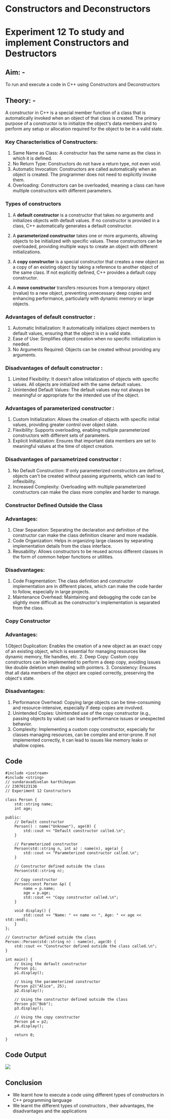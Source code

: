 # Constructors and Deconstructors 

# Experiment 12 To study and implement Constructors and Destructors

## Aim: -
To run and execute a code in C++ using Constructors and Deconstructors

## Theory: - 
A constructor in C++ is a special member function of a class that is automatically invoked when an object of that class is created.
The primary purpose of a constructor is to initialize the object's data members and to perform any setup or allocation required for the object to be in a valid state.

### Key Characteristics of Constructors:
1. Same Name as Class: A constructor has the same name as the class in which it is defined.
2. No Return Type: Constructors do not have a return type, not even void.
3. Automatic Invocation: Constructors are called automatically when an object is created. The programmer does not need to explicitly invoke them.
4. Overloading: Constructors can be overloaded, meaning a class can have multiple constructors with different parameters.


### Types of constructors 

1. A __default constructor__ is a constructor that takes no arguments and initializes objects with default values. If no constructor is provided in a class, C++ automatically generates a default constructor.

2. A __parameterized constructor__ takes one or more arguments, allowing objects to be initialized with specific values. These constructors can be overloaded, providing multiple ways to create an object with different initializations.

3. A __copy constructor__ is a special constructor that creates a new object as a copy of an existing object by taking a reference to another object of the same class. If not explicitly defined, C++ provides a default copy constructor.

4. A __move constructor__ transfers resources from a temporary object (rvalue) to a new object, preventing unnecessary deep copies and enhancing performance, particularly with dynamic memory or large objects.

### Advantages of default constructor :
1. Automatic Initialization: It automatically initializes object members to default values, ensuring that the object is in a valid state.
2. Ease of Use: Simplifies object creation when no specific initialization is needed.
3. No Arguments Required: Objects can be created without providing any arguments.

### Disadvantages of default constructor :
1. Limited Flexibility: It doesn't allow initialization of objects with specific values. All objects are initialized with the same default values.
2. Unintended Default Values: The default values may not always be meaningful or appropriate for the intended use of the object.

### Advantages of parameterized constructor :

1. Custom Initialization: Allows the creation of objects with specific initial values, providing greater control over object state.
2. Flexibility: Supports overloading, enabling multiple parameterized constructors with different sets of parameters.
3. Explicit Initialization: Ensures that important data members are set to meaningful values at the time of object creation.

### Disadvantages of parsametrized constructor :

1. No Default Construction: If only parameterized constructors are defined, objects can't be created without passing arguments, which can lead to inflexibility.
2. Increased Complexity: Overloading with multiple parameterized constructors can make the class more complex and harder to manage.

### Constructor Defined Outside the Class
### Advantages:

1. Clear Separation: Separating the declaration and definition of the constructor can make the class definition cleaner and more readable.
2. Code Organization: Helps in organizing large classes by separating implementation details from the class interface.
3. Reusability: Allows constructors to be reused across different classes in the form of common helper functions or utilities.

### Disadvantages:

1. Code Fragmentation: The class definition and constructor implementation are in different places, which can make the code harder to follow, especially in large projects.
2. Maintenance Overhead: Maintaining and debugging the code can be slightly more difficult as the constructor's implementation is separated from the class.

### Copy Constructor
### Advantages:

1.Object Duplication: Enables the creation of a new object as an exact copy of an existing object, which is essential for managing resources like dynamic memory, file handles, etc.
2. Deep Copy: Custom copy constructors can be implemented to perform a deep copy, avoiding issues like double deletion when dealing with pointers.
3. Consistency: Ensures that all data members of the object are copied correctly, preserving the object's state.

### Disadvantages:

1. Performance Overhead: Copying large objects can be time-consuming and resource-intensive, especially if deep copies are involved.
2. Unintended Copies: Unintended use of the copy constructor (e.g., passing objects by value) can lead to performance issues or unexpected behavior.
3. Complexity: Implementing a custom copy constructor, especially for classes managing resources, can be complex and error-prone. If not implemented correctly, it can lead to issues like memory leaks or shallow copies.

## Code 
~~~
#include <iostream>
#include <string>
// sundaravadivelan karthikeyan 
// 23070123136
// Experiment 12 Constructors 

class Person {
    std::string name;
    int age;

public:
    // Default constructor 
    Person() : name("Unknown"), age(0) {
        std::cout << "Default constructor called.\n";
    }

    // Parameterized constructor 
    Person(std::string n, int a) : name(n), age(a) {
        std::cout << "Parameterized constructor called.\n";
    }

    // Constructor defined outside the class
    Person(std::string n);

    // Copy constructor
    Person(const Person &p) {
        name = p.name;
        age = p.age;
        std::cout << "Copy constructor called.\n";
    }

    void display() {
        std::cout << "Name: " << name << ", Age: " << age << std::endl;
    }
};

// Constructor defined outside the class
Person::Person(std::string n) : name(n), age(0) {
    std::cout << "Constructor defined outside the class called.\n";
}

int main() {
    // Using the default constructor
    Person p1;
    p1.display();

    // Using the parameterized constructor
    Person p2("Alice", 25);
    p2.display();

    // Using the constructor defined outside the class
    Person p3("Bob");
    p3.display();

    // Using the copy constructor
    Person p4 = p2;
    p4.display();

    return 0;
}
~~~
## Code Output 
![](https://github.com/Sundar13905/constructors/blob/main/Constructor_output.png)

## Conclusion 
- We learnt how to execute a code using different types of constructors in C++ programming language
- We learnt the different types of constructors , their advantages, the disadvantages and the applications 

